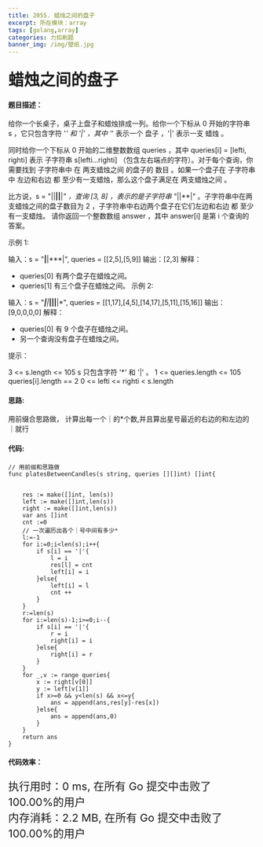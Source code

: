 ```yaml
---
title: 2055. 蜡烛之间的盘子
excerpt: 所在模块：array
tags: [golang,array]
categories: 力扣刷题
banner_img: /img/壁纸.jpg
---
```


### <font size=6px>蜡烛之间的盘子</font>

#### 题目描述：

给你一个长桌子，桌子上盘子和蜡烛排成一列。给你一个下标从 0 开始的字符串 s ，它只包含字符 '*' 和 '|' ，其中 '*' 表示一个 盘子 ，'|' 表示一支 蜡烛 。

同时给你一个下标从 0 开始的二维整数数组 queries ，其中 queries[i] = [lefti, righti] 表示 子字符串 s[lefti...righti] （包含左右端点的字符）。对于每个查询，你需要找到 子字符串中 在 两支蜡烛之间 的盘子的 数目 。如果一个盘子在 子字符串中 左边和右边 都 至少有一支蜡烛，那么这个盘子满足在 两支蜡烛之间 。

比方说，s = "||**||**|*" ，查询 [3, 8] ，表示的是子字符串 "*||**|" 。子字符串中在两支蜡烛之间的盘子数目为 2 ，子字符串中右边两个盘子在它们左边和右边 都 至少有一支蜡烛。
请你返回一个整数数组 answer ，其中 answer[i] 是第 i 个查询的答案。

 

示例 1:



输入：s = "**|**|***|", queries = [[2,5],[5,9]]
输出：[2,3]
解释：
- queries[0] 有两个盘子在蜡烛之间。
- queries[1] 有三个盘子在蜡烛之间。
示例 2:



输入：s = "***|**|*****|**||**|*", queries = [[1,17],[4,5],[14,17],[5,11],[15,16]]
输出：[9,0,0,0,0]
解释：
- queries[0] 有 9 个盘子在蜡烛之间。
- 另一个查询没有盘子在蜡烛之间。


提示：

3 <= s.length <= 105
s 只包含字符 '*' 和 '|' 。
1 <= queries.length <= 105
queries[i].length == 2
0 <= lefti <= righti < s.length

#### 思路:

用前缀合思路做， 计算出每一个｜的*个数,并且算出星号最近的右边的和左边的｜就行

#### 代码:

```golang
// 用前缀和思路做
func platesBetweenCandles(s string, queries [][]int) []int{


    res := make([]int, len(s))
    left := make([]int,len(s))
    right := make([]int,len(s))
    var ans []int
    cnt :=0
    // 一次遍历出各个｜号中间有多少*
    l:=-1
    for i:=0;i<len(s);i++{
        if s[i] == '|'{
            l = i
            res[l] = cnt
            left[i] = i
        }else{
            left[i] = l
            cnt ++
        }
    }
    r:=len(s)
    for i:=len(s)-1;i>=0;i--{
        if s[i] == '|'{
            r = i
            right[i] = i
        }else{
            right[i] = r
        }
    }
    for _,v := range queries{
        x := right[v[0]]
        y := left[v[1]]
        if x>=0 && y<len(s) && x<=y{
            ans = append(ans,res[y]-res[x])
        }else{
            ans = append(ans,0)
        }
    }
    return ans
}
```

#### 代码效率：

<p class="note note-primary"; style="font-size:22px">
   执行用时：0 ms, 在所有 Go 提交中击败了100.00%的用户<br>
   内存消耗：2.2 MB, 在所有 Go 提交中击败了100.00%的用户
</p>